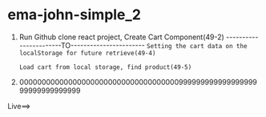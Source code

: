 # ema-john-simple_2

1. Run Github clone react project, Create Cart Component(49-2)
   -----------------------TO-----------------------
   `Setting the cart data on the localStorage for future retrieve(49-4)`

   `Load cart from local storage, find product(49-5)`

2. 00000000000000000000000000000000000099999999999999999999999999999999

Live==>
